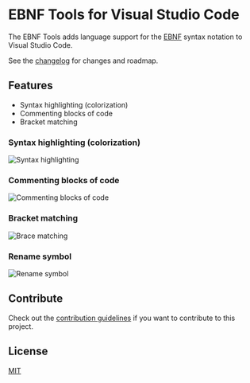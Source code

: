 # EBNF Tools for Visual Studio Code

The EBNF Tools adds language support for the [EBNF](https://en.wikipedia.org/wiki/Extended_Backus%E2%80%93Naur_Form) syntax notation to Visual Studio Code. 

See the [changelog](CHANGELOG.md) for changes and roadmap.

## Features

- Syntax highlighting (colorization)
- Commenting blocks of code
- Bracket matching

### Syntax highlighting (colorization)
![Syntax highlighting](https://raw.githubusercontent.com/igochkov/vscode-ebnf/master/docs/syntax-highlighting.png)

### Commenting blocks of code
![Commenting blocks of code](https://raw.githubusercontent.com/igochkov/vscode-ebnf/master/docs/commenting-block.gif)

### Bracket matching
![Brace matching](https://raw.githubusercontent.com/igochkov/vscode-ebnf/master/docs/brace-matching.gif)

### Rename symbol
![Rename symbol](https://raw.githubusercontent.com/igochkov/vscode-ebnf/master/docs/rename-symbol.png) 

## Contribute
Check out the [contribution guidelines](https://raw.githubusercontent.com/igochkov/vscode-ebnf/master/CONTRIBUTING.md) if you want to contribute to this project.

## License
[MIT](LICENSE)

